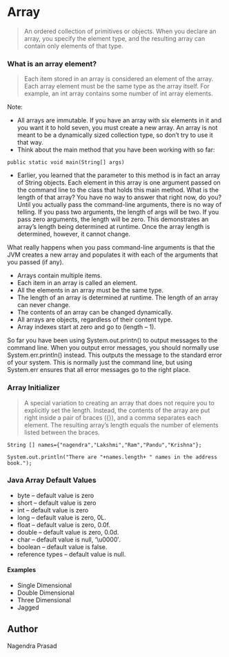 # Array

>An ordered collection of primitives or objects. When you declare an array, you specify the element type,  and the resulting array can contain only elements of that type.

### What is an array element?
>Each item stored in an array is considered an element of the array. Each array element must be the same type as the array itself. For example, an int array contains some number of int array elements.

Note:

-	All arrays are immutable. If you have an array with six elements in it and you want it to hold seven, you must create a new array. An array is not meant to be a dynamically sized collection type, so don’t try to use it that way.
-	Think about the main method that you have been working with so far:
```
public static void main(String[] args)
```
- Earlier, you learned that the parameter to this method is in fact an array of String objects. Each element in this array is one argument passed on the command line to the class that holds this main method. What is the length of that array? You have no way to answer that right now, do you? Until you actually pass the command-line arguments, there is no way of telling. If you pass two arguments, the length of args will be two. If you pass zero arguments, the length will be zero. This demonstrates an array’s length being determined at runtime. Once the array length is determined, however, it cannot change.

What really happens when you pass command-line arguments is that the JVM creates a new array and populates it with each of the arguments that you passed (if any).

-	Arrays contain multiple items.
-	Each item in an array is called an element.
-	All the elements in an array must be the same type.
-	The length of an array is determined at runtime.
	The length of an array can never change.
-	The contents of an array can be changed dynamically.
-	All arrays are objects, regardless of their content type.
-	Array indexes start at zero and go to (length – 1).

So far you have been using System.out.printn() to output messages to the command line. When you output error messages, you should normally use System.err.println() instead. This outputs the message to the standard error of your system. This is normally just the command line, but using System.err ensures that all error messages go to the right place.


### Array Initializer
>A special variation to creating an array that does not require you to explicitly set the length. Instead, the contents of the array are put right inside a pair of braces ({}), and a comma separates each element. The resulting array’s length equals the number of elements listed between the braces.

```
String [] names={"nagendra","Lakshmi","Ram","Pandu","Krishna"};

System.out.println("There are "+names.length+ " names in the address book.");     

```

### Java Array Default Values
-	byte – default value is zero
-	short – default value is zero
-	int – default value is zero
-	long – default value is zero, 0L.
-	float – default value is zero, 0.0f.
-	double – default value is zero, 0.0d.
-	char – default value is null, ‘\u0000′.
-	boolean – default value is false.
-	reference types – default value is null.

#### Examples
- Single Dimensional  
- Double Dimensional
- Three Dimensional
- Jagged 

 

Author
----

Nagendra Prasad

